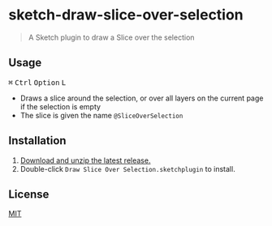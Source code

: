 # sketch-draw-slice-over-selection

> A Sketch plugin to draw a Slice over the selection

## Usage

<kbd>⌘</kbd> <kbd>Ctrl</kbd> <kbd>Option</kbd> <kbd>L</kbd>

- Draws a slice around the selection, or over all layers on the current page if the selection is empty
- The slice is given the name `@SliceOverSelection`

## Installation

1. [Download and unzip the latest release.](https://github.com/yuanqing/sketch-draw-slice-over-selection/releases)
2. Double-click `Draw Slice Over Selection.sketchplugin` to install.

## License

[MIT](LICENSE.md)
